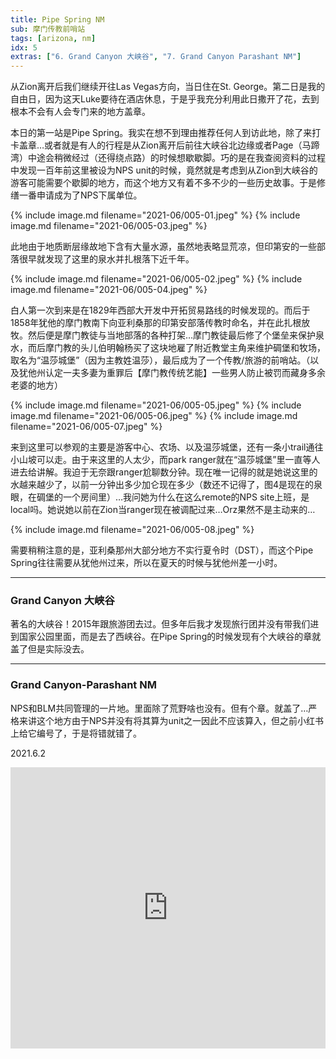 ```yaml
---
title: Pipe Spring NM
sub: 摩门传教前哨站
tags: [arizona, nm]
idx: 5
extras: ["6. Grand Canyon 大峡谷", "7. Grand Canyon Parashant NM"]
---
```


从Zion离开后我们继续开往Las Vegas方向，当日住在St. George。第二日是我的自由日，因为这天Luke要待在酒店休息，于是乎我充分利用此日撒开了花，去到根本不会有人会专门来的地方盖章。

本日的第一站是Pipe Spring。我实在想不到理由推荐任何人到访此地，除了来打卡盖章…或者就是有人的行程是从Zion离开后前往大峡谷北边缘或者Page（马蹄湾）中途会稍微经过（还得绕点路）的时候想歇歇脚。巧的是在我查阅资料的过程中发现一百年前这里被设为NPS unit的时候，竟然就是考虑到从Zion到大峡谷的游客可能需要个歇脚的地方，而这个地方又有着不多不少的一些历史故事。于是修缮一番申请成为了NPS下属单位。

{% include image.md filename="2021-06/005-01.jpeg" %}
{% include image.md filename="2021-06/005-03.jpeg" %}

此地由于地质断层缘故地下含有大量水源，虽然地表略显荒凉，但印第安的一些部落很早就发现了这里的泉水并扎根落下近千年。

{% include image.md filename="2021-06/005-02.jpeg" %}
{% include image.md filename="2021-06/005-04.jpeg" %}

白人第一次到来是在1829年西部大开发中开拓贸易路线的时候发现的。而后于1858年犹他的摩门教南下向亚利桑那的印第安部落传教时命名，并在此扎根放牧。然后便是摩门教徒与当地部落的各种打架…摩门教徒最后修了个堡垒来保护泉水，而后摩门教的头儿伯明翰杨买了这块地雇了附近教堂主角来维护碉堡和牧场，取名为“温莎城堡”（因为主教姓温莎），最后成为了一个传教/旅游的前哨站。（以及犹他州认定一夫多妻为重罪后【摩门教传统艺能】一些男人防止被罚而藏身多余老婆的地方）

{% include image.md filename="2021-06/005-05.jpeg" %}
{% include image.md filename="2021-06/005-06.jpeg" %}
{% include image.md filename="2021-06/005-07.jpeg" %}

来到这里可以参观的主要是游客中心、农场、以及温莎城堡，还有一条小trail通往小山坡可以走。由于来这里的人太少，而park ranger就在“温莎城堡”里一直等人进去给讲解。我迫于无奈跟ranger尬聊数分钟。现在唯一记得的就是她说这里的水越来越少了，以前一分钟出多少加仑现在多少（数还不记得了，图4是现在的泉眼，在碉堡的一个房间里）…我问她为什么在这么remote的NPS site上班，是local吗。她说她以前在Zion当ranger现在被调配过来…Orz果然不是主动来的…

{% include image.md filename="2021-06/005-08.jpeg" %}

需要稍稍注意的是，亚利桑那州大部分地方不实行夏令时（DST），而这个Pipe Spring往往需要从犹他州过来，所以在夏天的时候与犹他州差一小时。

---

### Grand Canyon 大峡谷
著名的大峡谷！2015年跟旅游团去过。但多年后我才发现旅行团并没有带我们进到国家公园里面，而是去了西峡谷。在Pipe Spring的时候发现有个大峡谷的章就盖了但是实际没去。

---

### Grand Canyon-Parashant NM
NPS和BLM共同管理的一片地。里面除了荒野啥也没有。但有个章。就盖了…严格来讲这个地方由于NPS并没有将其算为unit之一因此不应该算入，但之前小红书上给它编号了，于是将错就错了。

2021.6.2

<iframe src="https://www.google.com/maps/embed?pb=!1m14!1m8!1m3!1d1632244.747981893!2d-113.7794552!3d36.9625817!3m2!1i1024!2i768!4f13.1!3m3!1m2!1s0x80cb310ac617d383%3A0xe4c94230bf69e823!2sPipe%20Spring%20National%20Monument!5e0!3m2!1sen!2sus!4v1652162529102!5m2!1sen!2sus" width="100%" height="450" style="border:0;" allowfullscreen="" loading="lazy" referrerpolicy="no-referrer-when-downgrade"></iframe>
